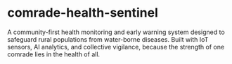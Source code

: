 # comrade-health-sentinel
A community-first health monitoring and early warning system designed to safeguard rural populations from water-borne diseases. Built with IoT sensors, AI analytics, and collective vigilance, because the strength of one comrade lies in the health of all.
